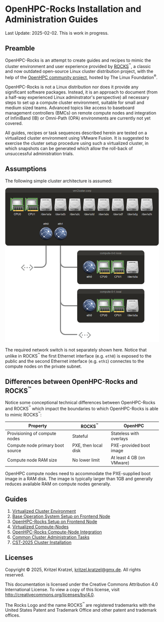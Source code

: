 # OpenHPC-Rocks Installation and Administration Guides

Last Update: 2025-02-02. This is work in progress.

## Preamble

OpenHPC-Rocks is an attempt to create guides and recipes to mimic the cluster environment and user experience provided by [ROCKS](http://www.rocksclusters.org)<sup>:tm:</sup>, a classic and now outdated open-source Linux cluster distribution project, with the help of the [OpenHPC community project](https://openhpc.community), hosted by The Linux Foundation<sup>®</sup>.

OpenHPC-Rocks is not a Linux distribution nor does it provide any significant software packages. Instead, it is an approach to document (from a half-way experienced Linux adminstrator's perspective) all necessary steps to set up a compute cluster environment, suitable for small and medium sized teams. Advanced topics like access to baseboard management controllers (BMCs) on remote compute nodes and integration of InfiniBand (IB) or Omni-Path (OPA) environments are currently not yet covered.

All guides, recipes or task sequences described herein are tested on a virtualized cluster environment using VMware Fusion. It is suggested to exercise the cluster setup procedure using such a virtualized cluster, in which snapshots can be generated which allow the roll-back of unsuccessful administration trials. 

## Assumptions

The following simple cluster architecture is assumed:

<img src="./assets/vmCluster-General-Layout.png" alt="vmCluster-General-Layout" style="zoom:66%;" />

The required network switch is not separately shown here. Notice that unlike in ROCKS<sup>:tm:</sup> the first Ethernet interface (e.g. `eth0`) is exposed to the public and the second Ethernet interface (e.g. `eth1`) connectes to the compute nodes on the private subnet.

## Differences between OpenHPC-Rocks and ROCKS<sup>:tm:</sup>

Notice some conceptional technical differences between OpenHPC-Rocks and ROCKS<sup>:tm:</sup> which impact the boundaries to which OpenHPC-Rocks is able to mimic ROCKS<sup>:tm:</sup>:

| Property                         | ROCKS<sup>:tm:</sup> | OpenHPC                   |
| -------------------------------- | -------------------- | ------------------------- |
| Provisioning of compute nodes    | Stateful             | Stateless with overlays   |
| Compute node primary boot source | PXE, then local disk | PXE-provided boot image   |
| Compute node RAM size            | No lower limit       | At least 4 GB (on VMware) |

OpenHPC compute nodes need to accommodate the PXE-supplied boot image in a RAM disk. The image is typically larger than 1GB and generally reduces available RAM on compute nodes generally.

## Guides

1. [Virtualized Cluster Environment](./01-Virtualized-Cluster-Environment.md)
2. [Base Operation System Setup on Frontend Node](./02-Base-Operation-System-Setup-on-Frontend-Node.md)
3. [OpenHPC-Rocks Setup on Frontend Node](./03-OpenHPC-Rocks-Setup-on-Frontend-Node.md)
4. [Virtualized Compute-Nodes](./04-Virtualized-Compute-Nodes.md)
5. [OpenHPC-Rocks Compute-Node Integration](./05-OpenHPC-Rocks-Compute-Node-Integration.md)
6. [Common Cluster Administration Tasks](./06-Common-Cluster-Administration-Tasks.md)
7. [CST-2025 Cluster Installation](./07-CST-Cluster-Installation.md)

## Licenses

Copyright © 2025, Kritzel Kratzel, kritzel.kratzel@gmx.de. All rights reserved.

This documentation is licensed under the Creative Commons Attribution 4.0 International License. To view a copy of this license, visit http://creativecommons.org/licenses/by/4.0.

The Rocks Logo and the name ROCKS<sup>:tm:</sup> are registered trademarks with the United States Patent and Trademark Office and other patent and trademark offices.
